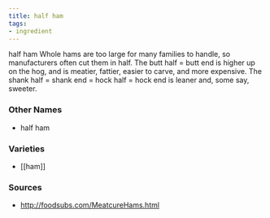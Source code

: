 ```yaml
---
title: half ham
tags:
- ingredient
---
```

half ham Whole hams are too large for many families to handle, so manufacturers often cut them in half. The butt half = butt end is higher up on the hog, and is meatier, fattier, easier to carve, and more expensive. The shank half = shank end = hock half = hock end is leaner and, some say, sweeter.

### Other Names

* half ham

### Varieties

* [[ham]]

### Sources
* http://foodsubs.com/MeatcureHams.html
